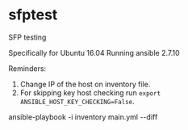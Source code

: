 # sfptest
SFP testing

Specifically for Ubuntu 16.04
Running ansible 2.7.10

Reminders:
1. Change IP of the host on inventory file.
2. For skipping key host checking run `export ANSIBLE_HOST_KEY_CHECKING=False`.

ansible-playbook -i inventory main.yml --diff
